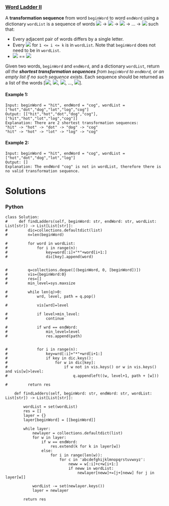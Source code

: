 ### [Word Ladder II](https://leetcode.com/problems/word-ladder-ii/) <br>

A **transformation sequence** from word `beginWord` to word `endWord` using a dictionary `wordList` is a sequence of words <img src="https://render.githubusercontent.com/render/math?math=beginWord"> -> <img src="https://render.githubusercontent.com/render/math?math=s_1"> -> <img src="https://render.githubusercontent.com/render/math?math=s_2"> -> ... -> <img src="https://render.githubusercontent.com/render/math?math=s_k"> such that:

 - Every adjacent pair of words differs by a single letter.
 - Every <img src="https://render.githubusercontent.com/render/math?math=s_i"> for `1 <= i <= k` is in `wordList`. Note that `beginWord` does not need to be in `wordList`.
 - <img src="https://render.githubusercontent.com/render/math?math=s_k"> == <img src="https://render.githubusercontent.com/render/math?math=endWord">

Given two words, `beginWord` and `endWord`, and a dictionary `wordList`, return *all the ***shortest transformation sequences*** from `beginWord` to `endWord`, or an empty list if no such sequence exists*. Each sequence should be returned as a list of the words [<img src="https://render.githubusercontent.com/render/math?math=beginWord">, <img src="https://render.githubusercontent.com/render/math?math=s_1">, <img src="https://render.githubusercontent.com/render/math?math=s_2">, ..., <img src="https://render.githubusercontent.com/render/math?math=s_k">].



#### Example 1:

```
Input: beginWord = "hit", endWord = "cog", wordList = ["hot","dot","dog","lot","log","cog"]
Output: [["hit","hot","dot","dog","cog"],["hit","hot","lot","log","cog"]]
Explanation: There are 2 shortest transformation sequences:
"hit" -> "hot" -> "dot" -> "dog" -> "cog"
"hit" -> "hot" -> "lot" -> "log" -> "cog"

```

#### Example 2:

```
Input: beginWord = "hit", endWord = "cog", wordList = ["hot","dot","dog","lot","log"]
Output: []
Explanation: The endWord "cog" is not in wordList, therefore there is no valid transformation sequence.

```

# Solutions

### Python
```
class Solution:
#     def findLadders(self, beginWord: str, endWord: str, wordList: List[str]) -> List[List[str]]:
#         dic=collections.defaultdict(list)
#         n=len(beginWord)
        
#         for word in wordList:
#             for i in range(n):
#                 key=word[:i]+"*"+word[i+1:]
#                 dic[key].append(word)
                
                
#         q=collections.deque([(beginWord, 0, [beginWord])])
#         vis={beginWord:0}
#         res=[]
#         min_level=sys.maxsize
        
#         while len(q)>0:
#             wrd, level, path = q.pop()
            
#             vis[wrd]=level
            
#             if level>min_level:
#                 continue
            
#             if wrd == endWord:
#                 min_level=level                
#                 res.append(path)

                
#             for i in range(n):
#                 key=wrd[:i]+"*"+wrd[i+1:]
#                 if key in dic.keys():
#                     for w in dic[key]:
#                         if w not in vis.keys() or w in vis.keys() and vis[w]>level:
#                             q.appendleft((w, level+1, path + [w])) 
                            
#         return res

    def findLadders(self, beginWord: str, endWord: str, wordList: List[str]) -> List[List[str]]:

        wordList = set(wordList)
        res = []
        layer = {}
        layer[beginWord] = [[beginWord]]

        while layer:
            newlayer = collections.defaultdict(list)
            for w in layer:
                if w == endWord: 
                    res.extend(k for k in layer[w])
                else:
                    for i in range(len(w)):
                        for c in 'abcdefghijklmnopqrstuvwxyz':
                            neww = w[:i]+c+w[i+1:]
                            if neww in wordList:
                                newlayer[neww]+=[j+[neww] for j in layer[w]]

            wordList -= set(newlayer.keys())
            layer = newlayer

        return res

```
